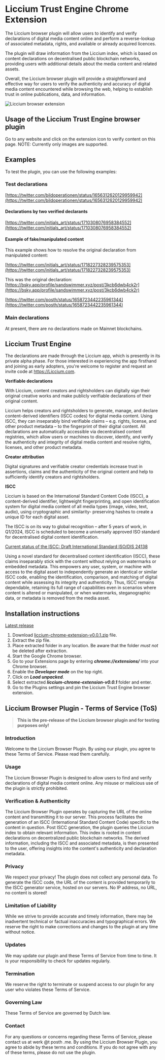 # Liccium Trust Engine Chrome Extension

The Liccium browser plugin will allow users to identify and verify declarations of digital media content online and perform a reverse-lookup of associated metadata, rights, and available or already acquired licences. 

The plugin will draw information from the Liccium index, which is based on content declarations on decentralised public blockchain networks, providing users with additional details about the media content and related assets.  

Overall, the Liccium browser plugin will provide a straightforward and effective way for users to verify the authenticity and accuracy of digital media content encountered while browsing the web, helping to establish trust in online publications, data, and information.

![Liccium browser extension](https://1543071982-files.gitbook.io/~/files/v0/b/gitbook-x-prod.appspot.com/o/spaces%2FKyPjnRgFAp1MzuOXKSXI%2Fuploads%2FokEGb9HJrYaL3kpZ0Nx6%2FBrowser%20plugin%20small.gif?alt=media&token=489e7ea6-1a6a-4fad-b18d-7af0b50eb3f4)

## Usage of the Liccium Trust Engine browser plugin

Go to any website and click on the extension icon to verify content on this page. 
NOTE: Currently only images are supported. 
 
## Examples 
To test the plugin, you can use the following examples: 

### Test declarations

[https://twitter.com/bildoperationen/status/1656312620129959942](https://twitter.com/bildoperationen/status/1656312620129959942)

#### Declarations by two verified declarants

[https://twitter.com/initials_art/status/1710308076958384552](https://twitter.com/initials_art/status/1710308076958384552)


#### Example of fake/manipulated content

This example shows how to resolve the original declaration from manipulated content:

[https://twitter.com/initials_art/status/1718227328239575353](https://twitter.com/initials_art/status/1718227328239575353)

This was the original declaration: [https://bsky.app/profile/sandswimmer.xyz/post/3kcb6dwb4ck2r](https://bsky.app/profile/sandswimmer.xyz/post/3kcb6dwb4ck2r)

[https://twitter.com/posth/status/1658723442235961344](https://twitter.com/posth/status/1658723442235961344)

### Main declarations

At present, there are no declarations made on Mainnet blockchains.  

## Liccium Trust Engine

The declarations are made through the Liccium app, which is presently in its private alpha phase. For those interested in experiencing the app firsthand and joining as early adopters, you're welcome to register and request an invite code at https://Liccium.com.

**Verifiable declarations**  

With Liccium, content creators and rightsholders can digitally sign their original creative works and make publicly verifiable declarations of their original content.

Liccium helps creators and rightsholders to generate, manage, and declare content-derived identifiers (ISCC codes) for digital media content. Using ISCC, they can inseparably bind verifiable claims – e.g. rights, license, and other product metadata – to the fingerprint of their digital content. 
All declarations are automatically accessible via decentralised content registries, which allow users or machines to discover, identify, and verify the authenticity and integrity of digital media content and resolve rights, licenses, and other product metadata.

**Creator attribution**

Digital signatures and verifiable creator credentials increase trust in assertions, claims and the authenticity of the original content and help to sufficiently identify creators and rightsholders.

**ISCC**

Liccium is based on the International Standard Content Code (ISCC), a content-derived identifier, lightweight fingerprinting, and open identification system for digital media content of all media types (image, video, text, audio),  using cryptographic and similarity- preserving hashes to create a unique ID for each digital asset. 

The ISCC is on its way to global recognition – after 5 years of work, in Q1/2024, ISCC is scheduled to become a universally approved ISO standard for decentralised digital content identification. 

[Current status of the ISCC: Draft International Standard ISO/DIS 24138](https://www.iso.org/standard/77899.html)

Using a novel standard for decentralised content identification (ISCC), these claims inseparably stick with the content without relying on watermarks or embedded metadata. This empowers any user, system, or machine with access to the digital asset to independently generate an identical or similar ISCC code, enabling the identification, comparison, and matching of digital content while assessing its integrity and authenticity. 
Thus, ISCC remains dependable, retaining its full range of capabilities even in scenarios where content is altered or manipulated, or when watermarks, steganographic data, or metadata is removed from the media asset.

## Installation instructions  
[Latest release](https://github.com/liccium/liccium-chrome-extension/releases/tag/v0.0.1)

1. Download [liccium-chrome-extension-v0.0.1.zip](https://github.com/liccium/liccium-chrome-extension/releases/download/v0.0.1/liccium-chrome-extension-v0.0.1.zip) file.
3. Extract the zip file.
4. Place extracted folder in any location. Be aware that the folder _must not_ be deleted after extraction. 
5. Start the Google Chrome browser.
6. Go to your Extensions page by entering **_chrome://extensions/_** into your Chrome browser. 
7. Enable the **_Developer mode_** on the top right.
8. Click on **_Load unpacked_**.
9. Select extracted **_liccium-chrome-extension-v0.0.1_** folder and enter.
10. Go to the Plugins settings and pin the Liccium Trust Engine browser extension.

## Liccium Browser Plugin - Terms of Service (ToS)

> **This is the pre-release of the Liccium browser plugin and for testing purposes only!**

### Introduction

Welcome to the Liccium Browser Plugin. By using our plugin, you agree to these Terms of Service. Please read them carefully.

### Usage

The Liccium Browser Plugin is designed to allow users to find and verify declarations of digital media content online. Any misuse or malicious use of the plugin is strictly prohibited.

### Verification & Authenticity

The Liccium Browser Plugin operates by capturing the URL of the online content and transmitting it to our server. This process facilitates the generation of an ISCC (International Standard Content Code) specific to the content in question. Post ISCC generation, the plugin queries the Liccium index to obtain relevant information. This index is rooted in content declarations on decentralized public blockchain networks. The derived information, including the ISCC and associated metadata, is then presented to the user, offering insights into the content's authenticity and declaration metadata.

### Privacy

We respect your privacy! The plugin does not collect any personal data. To generate the ISCC code, the URL of the content is provided temporarily to the ISCC generator service, hosted on our servers. No IP address, no URL, no content is stored!

### Limitation of Liability

While we strive to provide accurate and timely information, there may be inadvertent technical or factual inaccuracies and typographical errors. We reserve the right to make corrections and changes to the plugin at any time without notice.

### Updates

We may update our plugin and these Terms of Service from time to time. It is your responsibility to check for updates regularly.

### Termination

We reserve the right to terminate or suspend access to our plugin for any user who violates these Terms of Service.

### Governing Law

These Terms of Service are governed by Dutch law.

### Contact

For any questions or concerns regarding these Terms of Service, please contact us at werk @t posth .me. By using the Liccium Browser Plugin, you agree to abide by these terms and conditions. If you do not agree with any of these terms, please do not use the plugin.

